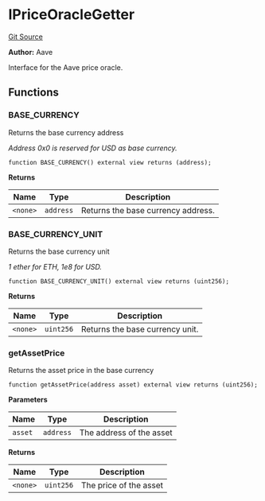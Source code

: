 # IPriceOracleGetter
[Git Source](https://github.com/seamless-protocol/ilm/blob/48784a426e4cb443b1c1c50d60f0a500ac8f6c1a/src/interfaces/IPriceOracleGetter.sol)

**Author:**
Aave

Interface for the Aave price oracle.


## Functions
### BASE_CURRENCY

Returns the base currency address

*Address 0x0 is reserved for USD as base currency.*


```solidity
function BASE_CURRENCY() external view returns (address);
```
**Returns**

|Name|Type|Description|
|----|----|-----------|
|`<none>`|`address`|Returns the base currency address.|


### BASE_CURRENCY_UNIT

Returns the base currency unit

*1 ether for ETH, 1e8 for USD.*


```solidity
function BASE_CURRENCY_UNIT() external view returns (uint256);
```
**Returns**

|Name|Type|Description|
|----|----|-----------|
|`<none>`|`uint256`|Returns the base currency unit.|


### getAssetPrice

Returns the asset price in the base currency


```solidity
function getAssetPrice(address asset) external view returns (uint256);
```
**Parameters**

|Name|Type|Description|
|----|----|-----------|
|`asset`|`address`|The address of the asset|

**Returns**

|Name|Type|Description|
|----|----|-----------|
|`<none>`|`uint256`|The price of the asset|


